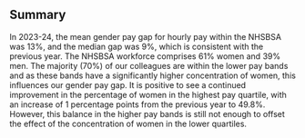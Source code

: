 ## Summary

In 2023-24, the mean gender pay gap for hourly pay within the NHSBSA was 13%, and the median gap was 9%, which is consistent with the previous year. The NHSBSA workforce comprises 61% women and 39% men. The majority (70%) of our colleagues  are within the lower pay bands and as these bands have a significantly higher concentration of women, this  influences our gender pay gap. It is positive to see a continued improvement in the percentage of women in the highest pay quartile, with an increase of 1 percentage points from the previous year to 49.8%. However, this balance in the higher pay bands is still not enough to offset the effect of the concentration of women in the lower quartiles.

